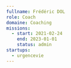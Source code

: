 ```yaml
---
fullname: Frédéric DOL
role: Coach
domaine: Coaching
missions:
  - start: 2021-02-24
    end: 2023-01-01
    status: admin
startups:
  - urgencevie
---
```

